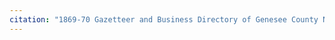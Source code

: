 ```yaml
---
citation: "1869-70 Gazetteer and Business Directory of Genesee County NY, p201, ancestry.com."
---
```



